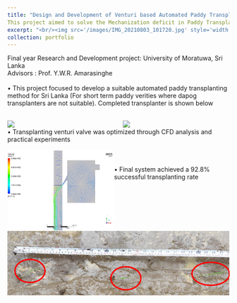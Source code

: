 ```yaml
---
title: "Design and Development of Venturi based Automated Paddy Transplanting Machine"
This project aimed to solve the Mechanization deficit in Paddy Transplanting in Sri Lanka
excerpt: "<br/><img src='/images/IMG_20210803_101720.jpg' style='width:60%'>"
collection: portfolio
---
```


Final year Research and Development project: University of Moratuwa, Sri Lanka<br/>
Advisors : Prof. Y.W.R. Amarasinghe<br/>
<br/>
• This project focused to develop a suitable automated paddy transplanting method for Sri Lanka (For short term
paddy verities where dapog transplanters are not suitable). Completed transplanter is shown below<br/>
<br/>
<div>
<img src='/images/IMG_20210723_174648.jpg' style='width:48%' align="right">
<img src='/images/IMG_20210803_101720.jpg' style='width:48%' align="left">
  </div>
<div>
  <br/>
• Transplanting venturi valve was optimized through CFD analysis and practical experiments<br/>
  <br/>
<img src='/images/Picture1.png' style='width:48%' align="left">
  <br/>
 </div>
   <br/>
 <div>
• Final system achieved a 92.8% successful transplanting rate<br/>
 <img src='/images/Screenshot 2022-12-14 212140.png' style='width:100%' align="left">
</div>
